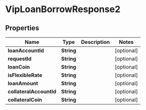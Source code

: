 

# VipLoanBorrowResponse2


## Properties

| Name | Type | Description | Notes |
|------------ | ------------- | ------------- | -------------|
|**loanAccountId** | **String** |  |  [optional] |
|**requestId** | **String** |  |  [optional] |
|**loanCoin** | **String** |  |  [optional] |
|**isFlexibleRate** | **String** |  |  [optional] |
|**loanAmount** | **String** |  |  [optional] |
|**collateralAccountId** | **String** |  |  [optional] |
|**collateralCoin** | **String** |  |  [optional] |



